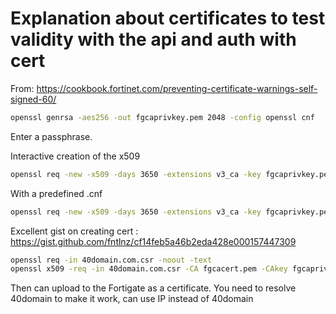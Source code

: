 # Explanation about certificates to test validity with the api and auth with cert

From: https://cookbook.fortinet.com/preventing-certificate-warnings-self-signed-60/
```bash
openssl genrsa -aes256 -out fgcaprivkey.pem 2048 -config openssl cnf

```
Enter a passphrase.


Interactive creation of the x509
```bash
openssl req -new -x509 -days 3650 -extensions v3_ca -key fgcaprivkey.pem -out fgcacert.pem -config openssl.cnf

```

With a predefined .cnf
```bash
openssl req -new -x509 -days 3650 -extensions v3_ca -key fgcaprivkey.pem -out fgcacert.pem

```

Excellent gist on creating cert : https://gist.github.com/fntlnz/cf14feb5a46b2eda428e000157447309

```bash
openssl req -in 40domain.com.csr -noout -text
openssl x509 -req -in 40domain.com.csr -CA fgcacert.pem -CAkey fgcaprivkey.pem -CAcreateserial -out 40domain.com.crt -days 500 -sha256
```

Then can upload to the Fortigate as a certificate.
You need to resolve 40domain to make it work, can use IP instead of 40domain